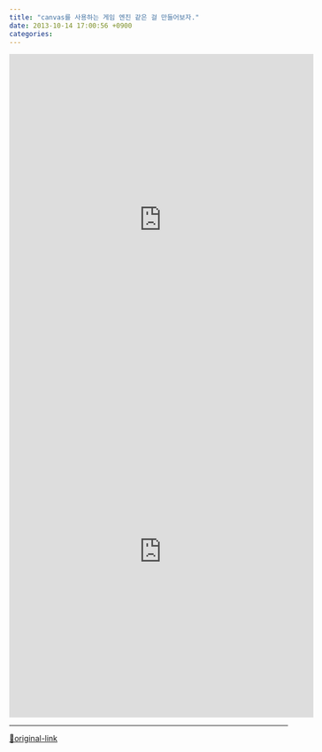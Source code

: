 ```yaml
---
title: "canvas를 사용하는 게임 엔진 같은 걸 만들어보자."
date: 2013-10-14 17:00:56 +0900
categories: 
---
```

  

<iframe frameborder="0" height="600" src="http://www.mins01.com/web_work/web/WGE2D/WGE2D.html" style="border-width: 0px;" width="550"></iframe><iframe frameborder="0" height="600" src="http://www.mins01.com/web_work/web/WGE2D/gameBlocks.html" style="border-width: 0px;" width="550"></iframe>



***
[🔗original-link](http://www.mins01.com/mh/tech/read/847)